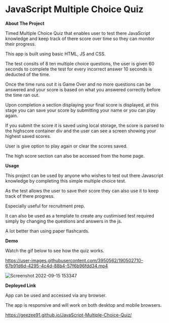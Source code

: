 # JavaScript  Multiple Choice Quiz 


**About The Project**
  
  
 Timed Multiple Choice Quiz that enables user to test there JavaScript knowledge and keep track of there score over time so they can monitor their progress.
 
This app is built using basic HTML, JS and CSS.
 
The test consits of 8 ten multiple choice questions, the user is given 60 seconds to complete the test for every incorrect answer 10 seconds is deducted of the time.

Once the time runs out it is Game Over and no more questions can be answered and your score is based on what you answered correctly before the time ran out.

Upon completion a section displaying your final score is displayed, at this stage you can save your score by submitting your name or you can play again.

If you submit the score it is saved using local storage, the score is parsed to the highscore container div and the user can see a screen showing your highest saved scores. 

User is give option to play again or clear the scores saved.

The high score section can also be accessed from the home page.
 


**Usage**


This project can be used by anyone who wishes to test out there Javascript knowledge by completing this simple multiple choice test. 

As the test allows the user to save their score they can also use it to keep track of there progress.

Especially useful for recruitment prep.
 
It can also be used as a template to create any custimised test required simply by changing the questions and answers in the js.

A lot better than using paper flashcards.


**Demo**


Watch the gif below to see how the quiz works.


https://user-images.githubusercontent.com/3950562/190502710-67b91d6d-4295-4c4d-88b4-57f6b96fdd34.mp4



![Screenshot 2022-09-15 153347](https://user-images.githubusercontent.com/3950562/190502632-b3d7f115-e417-407c-899e-6b726c61f434.png)



**Deployed Link**

App can be used and accessed via any browser. 

The app is responsive and will work on both desktop and mobile browsers.

https://geezee91.github.io/JavaScript-Multiple-Choice-Quiz/


